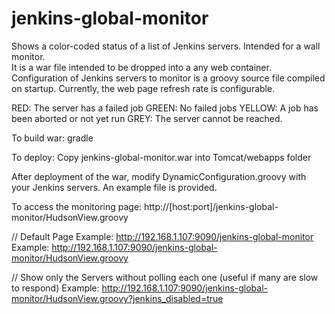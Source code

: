 jenkins-global-monitor
======================

Shows a color-coded status of a list of Jenkins servers.  Intended for a wall monitor.    
It is a war file intended to be dropped into a any web container.  Configuration of
Jenkins servers to monitor is a groovy source file compiled on startup.   Currently,
the web page refresh rate is configurable.

RED: The server has a failed job
GREEN: No failed jobs
YELLOW: A job has been aborted or not yet run
GREY: The server cannot be reached.

To build war:
gradle

To deploy:
Copy jenkins-global-monitor.war into Tomcat/webapps folder

After deployment of the war, modify DynamicConfiguration.groovy with your Jenkins
servers.   An example file is provided.

To access the monitoring page: http://[host:port]/jenkins-global-monitor/HudsonView.groovy

// Default Page
Example: http://192.168.1.107:9090/jenkins-global-monitor
Example: http://192.168.1.107:9090/jenkins-global-monitor/HudsonView.groovy

// Show only the Servers without polling each one (useful if many are slow to respond)
Example: http://192.168.1.107:9090/jenkins-global-monitor/HudsonView.groovy?jenkins_disabled=true

 
